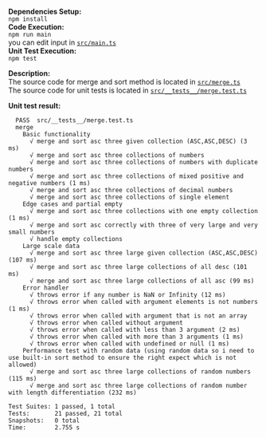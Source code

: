 **Dependencies Setup:**  
    ```npm install```  
**Code Execution:**  
    ```npm run main```  
    you can edit input in [`src/main.ts`](src/main.ts)  
**Unit Test Execution:**  
    ```npm test```  

**Description:**  
The source code for merge and sort method is located in [`src/merge.ts`](src/merge.ts)  
The source code for unit tests is located in [`src/__tests__/merge.test.ts`](src/__tests__/merge.test.ts) 

**Unit test result:**
``` 
  PASS  src/__tests__/merge.test.ts
  merge
    Basic functionality                                                                                                                                                                                                                     
      √ merge and sort asc three given collection (ASC,ASC,DESC) (3 ms)                                                                                                                                                                     
      √ merge and sort asc three collections of numbers                                                                                                                                                                                     
      √ merge and sort asc three collections of numbers with duplicate numbers                                                                                                                                                              
      √ merge and sort asc three collections of mixed positive and negative numbers (1 ms)                                                                                                                                                  
      √ merge and sort asc three collections of decimal numbers                                                                                                                                                                             
      √ merge and sort asc three collections of single element                                                                                                                                                                              
    Edge cases and partial empty                                                                                                                                                                                                            
      √ merge and sort asc three collections with one empty collection (1 ms)                                                                                                                                                               
      √ merge and sort asc correctly with three of very large and very small numbers                                                                                                                                                        
      √ handle empty collections                                                                                                                                                                                                            
    Large scale data                                                                                                                                                                                                                        
      √ merge and sort asc three large given collection (ASC,ASC,DESC) (107 ms)                                                                                                                                                             
      √ merge and sort asc three large collections of all desc (101 ms)                                                                                                                                                                     
      √ merge and sort asc three large collections of all asc (99 ms)                                                                                                                                                                       
    Error handler                                                                                                                                                                                                                           
      √ throws error if any number is NaN or Infinity (12 ms)                                                                                                                                                                               
      √ throws error when called with argument elements is not numbers (1 ms)                                                                                                                                                               
      √ throws error when called with argument that is not an array                                                                                                                                                                         
      √ throws error when called without argument                                                                                                                                                                                           
      √ throws error when called with less than 3 argument (2 ms)                                                                                                                                                                           
      √ throws error when called with more than 3 arguments (1 ms)                                                                                                                                                                          
      √ throws error when called with undefined or null (1 ms)                                                                                                                                                                              
    Performance test with random data (using random data so i need to use built-in sort method to ensure the right expect which is not allowed)                                                                                             
      √ merge and sort asc three large collections of random numbers (115 ms)                                                                                                                                                               
      √ merge and sort asc three large collections of random number with length differentiation (232 ms)                                                                                                                                    
                                                                                                                                                                                                                                            
Test Suites: 1 passed, 1 total                                                                                                                                                                                                              
Tests:       21 passed, 21 total                                                                                                                                                                                                            
Snapshots:   0 total
Time:        2.755 s
```

